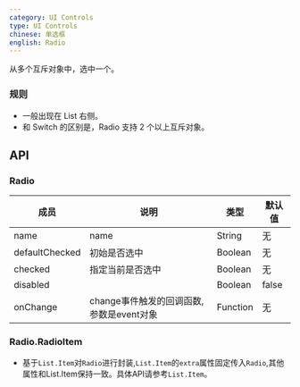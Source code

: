 ```yaml
---
category: UI Controls
type: UI Controls
chinese: 单选框
english: Radio
---
```



从多个互斥对象中，选中一个。


### 规则
- 一般出现在 List 右侧。
- 和 Switch 的区别是，Radio 支持 2 个以上互斥对象。


## API

### Radio

| 成员        | 说明           | 类型          | 默认值       |
|------------|----------------|------------|--------------|
| name    |   name  | String |   无  |
| defaultChecked |   初始是否选中   | Boolean  | 无  |
| checked    |   指定当前是否选中  | Boolean  | 无  |
| disabled      |         | Boolean |  false  |
| onChange    | change事件触发的回调函数,参数是event对象 | Function |   无  |

### Radio.RadioItem

* 基于`List.Item`对`Radio`进行封装,`List.Item`的`extra`属性固定传入`Radio`,其他属性和List.Item保持一致。具体API请参考`List.Item`。
